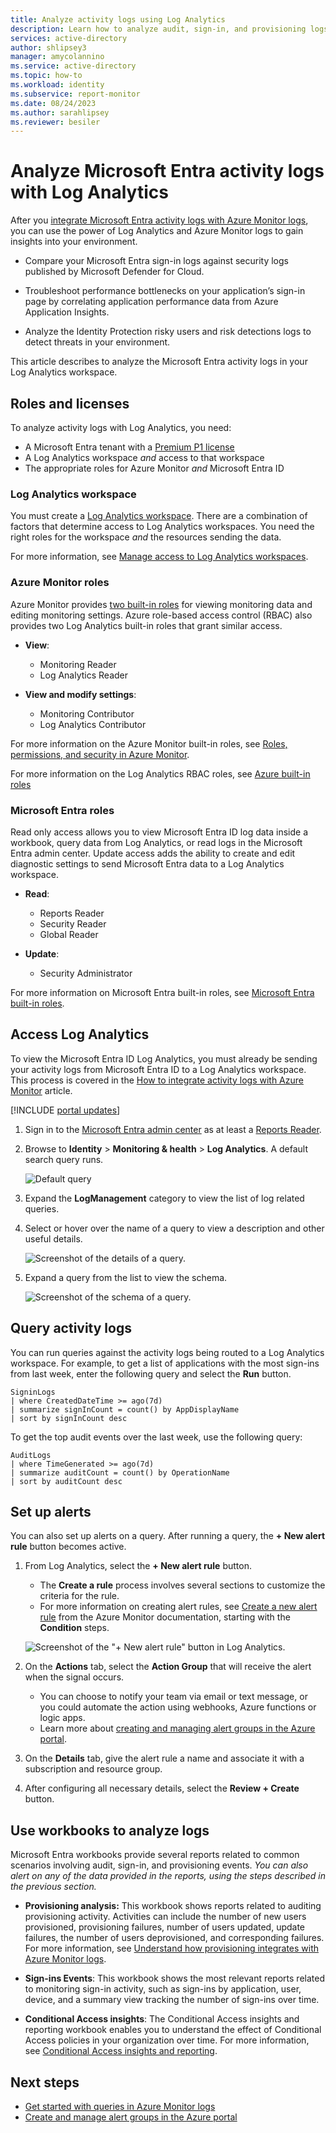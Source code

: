 ```yaml
---
title: Analyze activity logs using Log Analytics
description: Learn how to analyze audit, sign-in, and provisioning logs Microsoft Entra ID using Log Analytics queries.
services: active-directory
author: shlipsey3
manager: amycolannino
ms.service: active-directory
ms.topic: how-to
ms.workload: identity
ms.subservice: report-monitor
ms.date: 08/24/2023
ms.author: sarahlipsey
ms.reviewer: besiler
---
```


# Analyze Microsoft Entra activity logs with Log Analytics

After you [integrate Microsoft Entra activity logs with Azure Monitor logs](./howto-integrate-activity-logs-with-azure-monitor-logs.md), you can use the power of Log Analytics and Azure Monitor logs to gain insights into your environment.

 * Compare your Microsoft Entra sign-in logs against security logs published by Microsoft Defender for Cloud.
  
 * Troubleshoot performance bottlenecks on your application’s sign-in page by correlating application performance data from Azure Application Insights.

 * Analyze the Identity Protection risky users and risk detections logs to detect threats in your environment.

This article describes to analyze the Microsoft Entra activity logs in your Log Analytics workspace. 

## Roles and licenses

To analyze activity logs with Log Analytics, you need:

- A Microsoft Entra tenant with a [Premium P1 license](~/fundamentals/get-started-premium.md)
- A Log Analytics workspace *and* access to that workspace
- The appropriate roles for Azure Monitor *and* Microsoft Entra ID

### Log Analytics workspace

You must create a [Log Analytics workspace](/azure/azure-monitor/logs/quick-create-workspace). There are a combination of factors that determine access to Log Analytics workspaces. You need the right roles for the workspace *and* the resources sending the data.

For more information, see [Manage access to Log Analytics workspaces](/azure/azure-monitor/logs/manage-access).

### Azure Monitor roles

Azure Monitor provides [two built-in roles](/azure/azure-monitor/roles-permissions-security#monitoring-reader) for viewing monitoring data and editing monitoring settings. Azure role-based access control (RBAC) also provides two Log Analytics built-in roles that grant similar access.

- **View**:
    - Monitoring Reader
    - Log Analytics Reader

- **View and modify settings**:
    - Monitoring Contributor
    - Log Analytics Contributor

For more information on the Azure Monitor built-in roles, see [Roles, permissions, and security in Azure Monitor](/azure/azure-monitor/roles-permissions-security#monitoring-reader).

For more information on the Log Analytics RBAC roles, see [Azure built-in roles](/azure/role-based-access-control/built-in-roles#log-analytics-contributor)

<a name='azure-ad-roles'></a>

### Microsoft Entra roles

Read only access allows you to view Microsoft Entra ID log data inside a workbook, query data from Log Analytics, or read logs in the Microsoft Entra admin center. Update access adds the ability to create and edit diagnostic settings to send Microsoft Entra data to a Log Analytics workspace.

- **Read**:
  - Reports Reader
  - Security Reader
  - Global Reader

- **Update**:
  - Security Administrator

For more information on Microsoft Entra built-in roles, see [Microsoft Entra built-in roles](~/identity/role-based-access-control/permissions-reference.md).

## Access Log Analytics

To view the Microsoft Entra ID Log Analytics, you must already be sending your activity logs from Microsoft Entra ID to a Log Analytics workspace. This process is covered in the [How to integrate activity logs with Azure Monitor](./howto-integrate-activity-logs-with-azure-monitor-logs.md) article.

[!INCLUDE [portal updates](~/includes/portal-update.md)]

1. Sign in to the [Microsoft Entra admin center](https://entra.microsoft.com) as at least a [Reports Reader](~/identity/role-based-access-control/permissions-reference.md#reports-reader). 

1. Browse to **Identity** > **Monitoring & health** > **Log Analytics**. A default search query runs.

    ![Default query](./media/howto-analyze-activity-logs-log-analytics/defaultquery.png)

1. Expand the **LogManagement** category to view the list of log related queries.

1. Select or hover over the name of a query to view a description and other useful details.

    ![Screenshot of the details of a query.](media/howto-analyze-activity-logs-log-analytics/log-analytics-query-details.png)

1. Expand a query from the list to view the schema.

    ![Screenshot of the schema of a query.](media/howto-analyze-activity-logs-log-analytics/log-analytics-query-schema.png)

## Query activity logs

You can run queries against the activity logs being routed to a Log Analytics workspace. For example, to get a list of applications with the most sign-ins from last week, enter the following query and select the **Run** button.

```
SigninLogs 
| where CreatedDateTime >= ago(7d)
| summarize signInCount = count() by AppDisplayName 
| sort by signInCount desc 
```

To get the top audit events over the last week, use the following query:

```
AuditLogs 
| where TimeGenerated >= ago(7d)
| summarize auditCount = count() by OperationName 
| sort by auditCount desc 
```
## Set up alerts

You can also set up alerts on a query. After running a query, the **+ New alert rule** button becomes active.

1. From Log Analytics, select the **+ New alert rule** button.
    - The **Create a rule** process involves several sections to customize the criteria for the rule.
    - For more information on creating alert rules, see [Create a new alert rule](/azure/azure-monitor/alerts/alerts-create-new-alert-rule) from the Azure Monitor documentation, starting with the **Condition** steps.
    
    ![Screenshot of the "+ New alert rule" button in Log Analytics.](media/howto-analyze-activity-logs-log-analytics/log-analytics-new-alert.png)

1. On the **Actions** tab, select the **Action Group** that will receive the alert when the signal occurs.
    - You can choose to notify your team via email or text message, or you could automate the action using webhooks, Azure functions or logic apps.
    - Learn more about [creating and managing alert groups in the Azure portal](/azure/azure-monitor/alerts/action-groups).

1. On the **Details** tab, give the alert rule a name and associate it with a subscription and resource group.

1. After configuring all necessary details, select the **Review + Create** button. 

## Use workbooks to analyze logs

Microsoft Entra workbooks provide several reports related to common scenarios involving audit, sign-in, and provisioning events. *You can also alert on any of the data provided in the reports, using the steps described in the previous section.*

* **Provisioning analysis:** This workbook shows reports related to auditing provisioning activity. Activities can include the number of new users provisioned, provisioning failures, number of users updated, update failures, the number of users deprovisioned, and corresponding failures. For more information, see [Understand how provisioning integrates with Azure Monitor logs](~/identity/app-provisioning/application-provisioning-log-analytics.md).

* **Sign-ins Events**: This workbook shows the most relevant reports related to monitoring sign-in activity, such as sign-ins by application, user, device, and a summary view tracking the number of sign-ins over time.

* **Conditional Access insights**: The Conditional Access insights and reporting workbook enables you to understand the effect of Conditional Access policies in your organization over time. For more information, see [Conditional Access insights and reporting](~/identity/conditional-access/howto-conditional-access-insights-reporting.md).

## Next steps

* [Get started with queries in Azure Monitor logs](/azure/azure-monitor/logs/get-started-queries)
* [Create and manage alert groups in the Azure portal](/azure/azure-monitor/alerts/action-groups)
